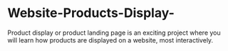 # Website-Products-Display-
Product display or product landing page is an exciting project
 where you will learn how products are displayed on a website, most interactively.
